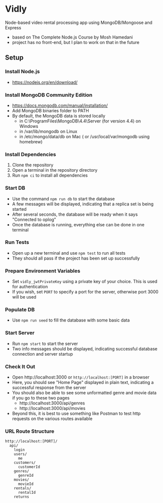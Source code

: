 # Vidly
Node-based video rental processing app using MongoDB/Mongoose and Express
 - based on The Complete Node.js Course by Mosh Hamedani
 - project has no front-end, but I plan to work on that in the future

## Setup
### Install Node.js
 - https://nodejs.org/en/download/

### Install MongoDB Community Edition
 - https://docs.mongodb.com/manual/installation/
 - Add MongoDB binaries folder to PATH
 - By default, the MongoDB data is stored locally
   - in C:\ProgramFiles\MongoDB\4.4\Server (for version 4.4) on Windows
   - in /var/lib/mongodb on Linux
   - in /etc/mongo/data/db on Mac ( or /usr/local/var/mongodb using homebrew)

### Install Dependencies
1. Clone the repository
2. Open a terminal in the repository directory
3. Run `npm ci` to install all dependencies

### Start DB
 - Use the command `npm run db` to start the database
 - A few messages will be displayed, indicating that a replica set is being started
 - After several seconds, the database will be ready when it says "Connected to oplog"
 - Once the database is running, everything else can be done in one terminal

### Run Tests
 - Open up a new terminal and use `npm test` to run all tests
 - They should all pass if the project has been set up successfully

### Prepare Environment Variables
 - Set `vidly_jwtPrivateKey` using a private key of your choice. This is used for authentication
 - If you wish, set `PORT` to specify a port for the server, otherwise port 3000 will be used

### Populate DB
 - Use `npm run seed` to fill the database with some basic data

### Start Server
 - Run `npm start` to start the server
 - Two info messages should be displayed, indicating successful database connection and server startup

### Check It Out
 - Open http://localhost:3000 or `http://localhost:[PORT]` in a browser
 - Here, you should see "Home Page" displayed in plain text, indicating a successful response from the server
 - You should also be able to see some unformatted genre and movie data if you go to these two pages
   - http://localhost:3000/api/genres
   - http://localhost:3000/api/movies
 - Beyond this, it is best to use something like Postman to test http requests on the various routes available
 
### URL Route Structure
    http://localhost:[PORT]/
      api/
        login
        users/
          me
        customers/
          customerId
        genres/
          genreId
        movies/
          movieId
        rentals/
          rentalId
        returns
